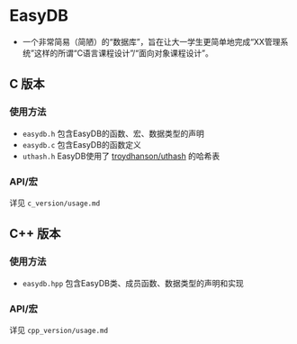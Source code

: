 # EasyDB

- 一个非常简易（简陋）的“数据库”，旨在让大一学生更简单地完成“XX管理系统”这样的所谓“C语言课程设计”/“面向对象课程设计”。

## C 版本

### 使用方法

- `easydb.h` 包含EasyDB的函数、宏、数据类型的声明
- `easydb.c` 包含EasyDB的函数定义
- `uthash.h` EasyDB使用了 [troydhanson/uthash](https://github.com/troydhanson/uthash) 的哈希表

### API/宏

详见 `c_version/usage.md`

## C++ 版本

### 使用方法
- `easydb.hpp` 包含EasyDB类、成员函数、数据类型的声明和实现

### API/宏

详见 `cpp_version/usage.md`